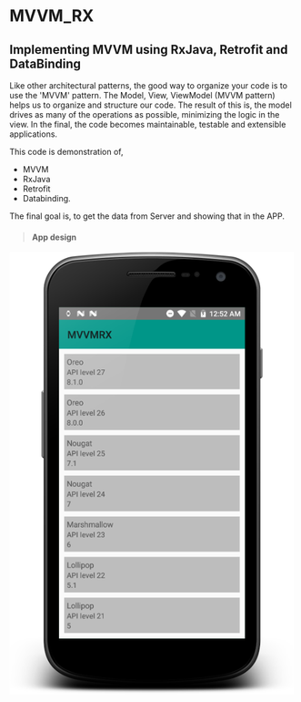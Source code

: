 # MVVM_RX
## Implementing MVVM using RxJava, Retrofit and DataBinding ##

Like other architectural patterns, the good way to organize your code is to use the 'MVVM' pattern. The Model, View, ViewModel (MVVM pattern) helps us to organize and structure our code. The result of this is, the model drives as many of the operations as possible, minimizing the logic in the view. In the final, the code becomes maintainable, testable and extensible applications.

This code is demonstration of,
* MVVM
* RxJava
* Retrofit
* Databinding.

The final goal is, to get the data from Server and showing that in the APP.

>#### App design ####
![picture alt](https://github.com/Hitesh880443/MVVM_RX/blob/master/app/src/main/java/com/hitesh/mvvmrx/screens/home.png "App design screens")
